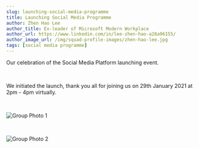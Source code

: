 ```yaml
---
slug: launching-social-media-programme
title: Launching Social Media Programme
author: Zhen Hao Lee
author_title: Ex-leader of Microsoft Modern Workplace
author_url: https://www.linkedin.com/in/lee-zhen-hao-a28a96155/
author_image_url: /img/squad-profile-images/zhen-hao-lee.jpg
tags: [social media programme]
---
```


Our celebration of the Social Media Platform launching event.

<!--truncate-->

<br/>

We initiated the launch, thank you all for joining us on 29th January 2021 at 2pm - 4pm virtually.

<br/>

![Group Photo 1](../static/assets/blog/2021-01-29-smp-launching/group-photo-1.png)

<br/>

![Group Photo 2](../static/assets/blog/2021-01-29-smp-launching/group-photo-2.png)
